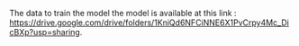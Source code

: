 The data to train the model the model is available at this link : https://drive.google.com/drive/folders/1KniQd6NFCiNNE6X1PvCrpy4Mc_DicBXp?usp=sharing.


